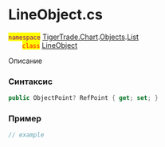 
# LineObject.cs
<mark style="color:purple;">`namespace`</mark> [TigerTrade.Chart](../../../../../TigerTrade.Chart.md).[Objects](../../../../../TigerTrade.Chart/Objects.md).[List](../../../../../TigerTrade.Chart/Objects/List.md)  
&nbsp;&nbsp;&nbsp;&nbsp;&nbsp;&nbsp;&nbsp;<mark style="color:red;">`class`</mark> [LineObject](../../LineObject.cs.md)

Описание

### Синтаксис
```csharp
public ObjectPoint? RefPoint { get; set; }
```
### Пример  
```csharp
// example
```
